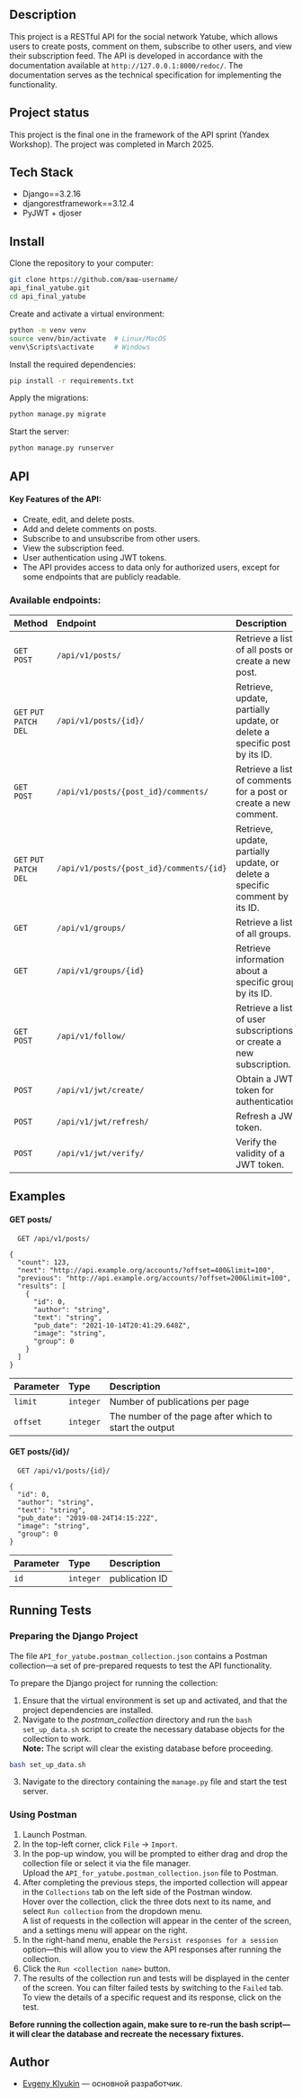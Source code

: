 
## Description
This project is a RESTful API for the social network Yatube, which allows users to create posts, comment on them, subscribe to other users, and view their subscription feed. The API is developed in accordance with the documentation available at `http://127.0.0.1:8000/redoc/`. The documentation serves as the technical specification for implementing the functionality.

## Project status
This project is the final one in the framework of the API sprint (Yandex Workshop). The project was completed in March 2025.

## Tech Stack
- Django==3.2.16
- djangorestframework==3.12.4
- PyJWT + djoser

## Install
Clone the repository to your computer:

```bash
git clone https://github.com/ваш-username/      
api_final_yatube.git
cd api_final_yatube
```

Create and activate a virtual environment:

```bash
python -m venv venv
source venv/bin/activate  # Linux/MacOS
venv\Scripts\activate     # Windows
```

Install the required dependencies:

```bash
pip install -r requirements.txt
```

Apply the migrations:
```bash
python manage.py migrate
```

Start the server:
```bash
python manage.py runserver
```
## API
#### Key Features of the API:
- Create, edit, and delete posts.
- Add and delete comments on posts.
- Subscribe to and unsubscribe from other users.
- View the subscription feed.
- User authentication using JWT tokens.
- The API provides access to data only for authorized users, except for some endpoints that are publicly readable.

### Available endpoints:

| Method | Endpoint     | Description                       |
| :-------- | :------- | :-------------------------------- |
| `GET` `POST`      | `/api/v1/posts/` | Retrieve a list of all posts or create a new post. |
| `GET` `PUT` `PATCH` `DEL`    | `/api/v1/posts/{id}/` | Retrieve, update, partially update, or delete a specific post by its ID. |
| `GET` `POST`| `/api/v1/posts/{post_id}/comments/` | Retrieve a list of comments for a post or create a new comment. |
| `GET` `PUT` `PATCH` `DEL`| `/api/v1/posts/{post_id}/comments/{id}` | Retrieve, update, partially update, or delete a specific comment by its ID. |
| `GET` | `/api/v1/groups/` | Retrieve a list of all groups. |
| `GET` | `/api/v1/groups/{id}` | Retrieve information about a specific group by its ID. |
| `GET` `POST` | `/api/v1/follow/` | Retrieve a list of user subscriptions or create a new subscription. |
| `POST` | `/api/v1/jwt/create/` | Obtain a JWT token for authentication. |
| `POST` | `/api/v1/jwt/refresh/` | Refresh a JWT token. |
| `POST` | `/api/v1/jwt/verify/` | Verify the validity of a JWT token. |


## Examples
#### GET posts/

```http
  GET /api/v1/posts/
```

```http
{
  "count": 123,
  "next": "http://api.example.org/accounts/?offset=400&limit=100",
  "previous": "http://api.example.org/accounts/?offset=200&limit=100",
  "results": [
    {
      "id": 0,
      "author": "string",
      "text": "string",
      "pub_date": "2021-10-14T20:41:29.648Z",
      "image": "string",
      "group": 0
    }
  ]
}
```

| Parameter | Type     | Description                |
| :-------- | :------- | :------------------------- |
| `limit` | `integer` | Number of publications per page |
| `offset` | `integer` | The number of the page after which to start the output |

#### GET posts/{id}/

```http
  GET /api/v1/posts/{id}/
```

```http
{
  "id": 0,
  "author": "string",
  "text": "string",
  "pub_date": "2019-08-24T14:15:22Z",
  "image": "string",
  "group": 0
}
```

| Parameter | Type     | Description                       |
| :-------- | :------- | :-------------------------------- |
| `id`      | `integer` | publication ID |


## Running Tests
### Preparing the Django Project

The file `API_for_yatube.postman_collection.json` contains a Postman collection—a set of pre-prepared requests to test the API functionality.

To prepare the Django project for running the collection:

1. Ensure that the virtual environment is set up and activated, and that the project dependencies are installed.
2. Navigate to the *postman_collection* directory and run the `bash set_up_data.sh` script to create the necessary database objects for the collection to work.  
   **Note:** The script will clear the existing database before proceeding.

```bash
bash set_up_data.sh
```
3. Navigate to the directory containing the `manage.py` file and start the test server.

### Using Postman

1. Launch Postman.
2. In the top-left corner, click `File` -> `Import`.
3. In the pop-up window, you will be prompted to either drag and drop the collection file or select it via the file manager.  
   Upload the `API_for_yatube.postman_collection.json` file to Postman.
4. After completing the previous steps, the imported collection will appear in the `Collections` tab on the left side of the Postman window.  
   Hover over the collection, click the three dots next to its name, and select `Run collection` from the dropdown menu.  
   A list of requests in the collection will appear in the center of the screen, and a settings menu will appear on the right.
5. In the right-hand menu, enable the `Persist responses for a session` option—this will allow you to view the API responses after running the collection.
6. Click the `Run <collection name>` button.
7. The results of the collection run and tests will be displayed in the center of the screen. You can filter failed tests by switching to the `Failed` tab.  
   To view the details of a specific request and its response, click on the test.

**Before running the collection again, make sure to re-run the bash script—it will clear the database and recreate the necessary fixtures.**

## Author
- [Evgeny Klyukin](https://github.com/EvgenyKlyukin) — основной разработчик.
